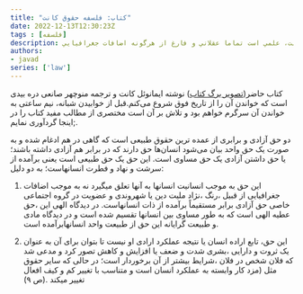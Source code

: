 ```yaml
---
title: "کتاب: فلسفه حقوق کانت"
date: 2022-12-13T12:30:23Z
tags : [فلسفه]
description: علم حقوق عبارت است از شناخت حقوق طبيعي و اين غير از حقوقدان بودن است كه به انواع قانون گذاري در علم حقوق اطلاق مي شود . علم حقوق بر اساس مباني تفكر كانت، علمي است تماما عقلاني و فارغ از هرگونه اضافات جغرافيايي...
authors:
- javad
series: ['law']
---
```


کتاب حاضر([تصویر برگ کتاب](/book/img/kant-book.jpg)) نوشته  ایمانوئل کانت و ترجمه منوچهر صانعی دره بيدی است که خواندن آن را از تاریخ فوق شروع می‌کنم.قبل از خوابیدن شبانه، نیم ساعتی به خواندن آن سرگرم خواهم بود و تلاش بر آن است مختصری از مطالب مفید کتاب را در اینجا گردآوری نمایم;.

دو حق آزادی و برابری از عمده ترین حقوق طبیعی است که گاهی در هم ادغام شده و به صورت یک حق واحد بیان می‌شود انسان‌ها حق دارند که در برابر هم آزادی داشته باشند؛ یا حق داشتن آزادی یک حق مساوی است. این حق یک حق طبیعی است یعنی برآمده از سرشت و نهاد و فطرت انسانهاست؛ به دو دلیل:

1. این حق به موجب انسانیت انسانها به آنها تعلق میگیرد نه به موجب اضافات جغرافیایی از قبیل ،رنگ ،نژاد ملیت دین یا شهروندی و عضویت در گروه اجتماعی خاصی حق آزادی برابر مستقیماً برآمده از ذات انسانهاست. در دیدگاه الهی این ،حق عطیه الهی است که به طور مساوی بین انسانها تقسیم شده است و در دیدگاه مادی و طبیعت گرایانه این حق از طبیعت واحد انسانهابرآمده است. 

2. این حق، تابع اراده انسان یا نتیجه عملکرد ارادی او نیست تا بتوان برای آن به عنوان یک ثروت و دارایی ،بشری شدت و ضعف یا افزایش و کاهش تصور کرد و مدعی شد که فلان شخص در فلان ،شرایط بیشتر از آن برخوردار است؛ در حالی که سایر حقوق مثل (مزد کار وابسته به عملکرد انسان است و متناسب با تغيير كم و كيف افعال تغییر میکند .(ص ٩)
